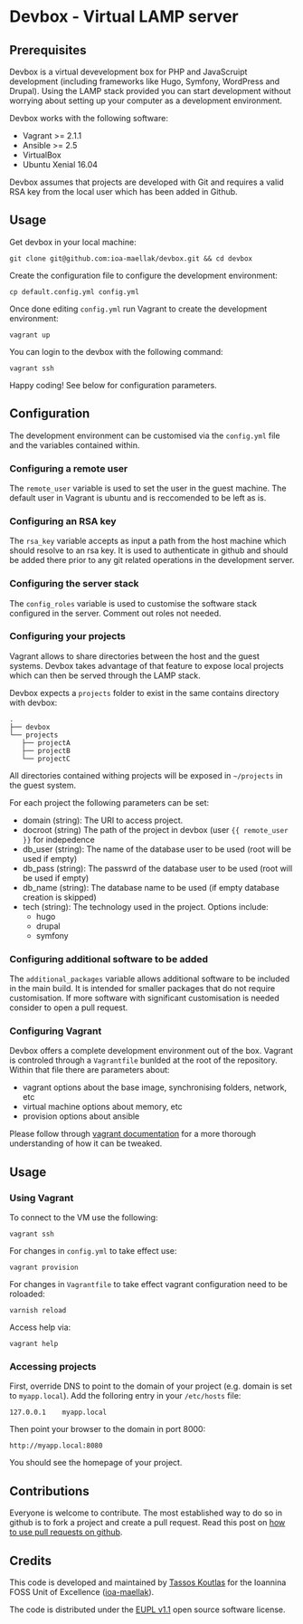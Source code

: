 # Devbox - Virtual LAMP server

## Prerequisites

Devbox is a virtual devevelopment box for PHP and JavaScruipt development
(including frameworks like Hugo, Symfony, WordPress and Drupal). Using the LAMP
stack provided you can start development without worrying about setting up your
computer as a development environment.

Devbox works with the following software:

  - Vagrant >= 2.1.1
  - Ansible >= 2.5
  - VirtualBox
  - Ubuntu Xenial 16.04

Devbox assumes that projects are developed with Git and requires a valid RSA key
from the local user which has been added in Github.

## Usage

Get devbox in your local machine:

```
git clone git@github.com:ioa-maellak/devbox.git && cd devbox
```

Create the configuration file to configure the development environment:

```
cp default.config.yml config.yml
```

Once done editing `config.yml` run Vagrant to create the development
environment:

```
vagrant up
```

You can login to the devbox with the following command:

```
vagrant ssh
```

Happy coding! See below for configuration parameters.

## Configuration

The development environment can be customised via the `config.yml` file and the
variables contained within. 

### Configuring a remote user

The `remote_user` variable is used to set the user in the guest machine. The
default user in Vagrant is ubuntu and is reccomended to be left as is.

### Configuring an RSA key

The `rsa_key` variable accepts as input a path from the host machine which
should resolve to an rsa key. It is used to authenticate in github and should be
added there prior to any git related operations in the development server.

### Configuring the server stack

The `config_roles` variable is used to customise the software stack configured
in the server. Comment out roles not needed.

### Configuring your projects

Vagrant allows to share directories between the host and the guest
systems. Devbox takes advantage of that feature to expose local projects which
can then be served through the LAMP stack.

Devbox expects a `projects` folder to exist in the same contains directory with
devbox:

```
.
├── devbox
└── projects
   ├── projectA
   ├── projectB
   └── projectC
```

All directories contained withing projects will be exposed in `~/projects` in
the guest system.

For each project the following parameters can be set:

- domain (string): The URI to access project.
- docroot (string) The path of the project in devbox (user `{{ remote_user }}`
  for indepedence
- db_user (string): The name of the database user to be used (root will be used
  if empty)
- db_pass (string): The passwrd of the database user to be used (root will be used if empty)
- db_name (string): The database name to be used (if empty database creation is skipped)
- tech (string): The technology used in the project. Options include:
    - hugo
	- drupal
	- symfony

### Configuring additional software to be added

The `additional_packages` variable allows additional software to be included in
the main build. It is intended for smaller packages that do not require
customisation. If more software with significant customisation is needed
consider to open a pull request.

### Configuring Vagrant

Devbox offers a complete development environment out of the box. Vagrant is
controled through a `Vagrantfile` bunlded at the root of the repository. Within
that file there are parameters about:

  - vagrant options about the base image, synchronising folders, network, etc
  - virtual machine options about memory, etc
  - provision options about ansible

Please follow through [vagrant documentation](https://www.vagrantup.com/docs/)
for a more thorough understanding of how it can be tweaked.

## Usage

### Using Vagrant

To connect to the VM use the following:

```
vagrant ssh
```

For changes in `config.yml` to take effect use:

```
vagrant provision
```

For changes in `Vagrantfile` to take effect vagrant configuration need to be roloaded:

```
varnish reload
```

Access help via:

```
vagrant help
```

### Accessing projects

First, override DNS to point to the domain of your project (e.g. domain is set
to `myapp.local`). Add the folloring entry in your `/etc/hosts` file:

```
127.0.0.1    myapp.local
```

Then point your browser to the domain in port 8000:

```
http://myapp.local:8080
```

You should see the homepage of your project.

## Contributions

Everyone is welcome to contribute. The most established way to do so in github
is to fork a project and create a pull request. Read this post on
[how to use pull requests on github](https://help.github.com/articles/using-pull-requests/).

## Credits

This code is developed and maintained by
[Tassos Koutlas](https://github.com/tassoskoutlas) for the Ioannina FOSS Unit of
Excellence ([ioa-maellak](https://github.com/ioa-maellak/)).

The code is distributed under the
[EUPL v1.1](http://ec.europa.eu/idabc/eupl.html) open source software license.
